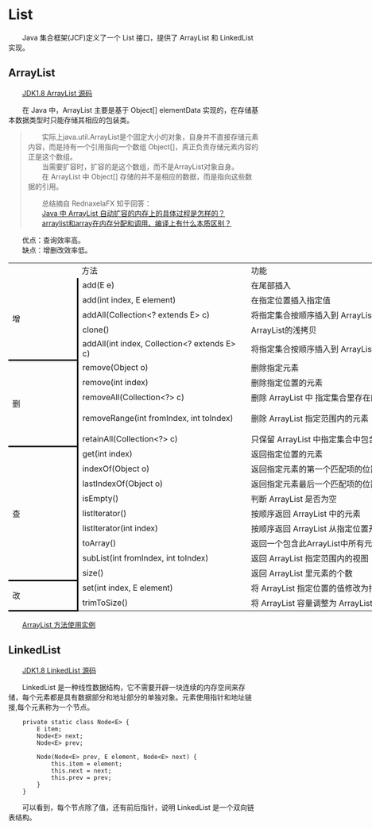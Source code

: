 # List  

&emsp;&emsp;Java 集合框架(JCF)定义了一个 List 接口，提供了 ArrayList 和 LinkedList 实现。  


## ArrayList  
  
&emsp;&emsp;[JDK1.8 ArrayList 源码](https://github.com/Rocky-17/Data_Structures_and_Algorithms/blob/master/src/ArrayList.java)  

&emsp;&emsp;在 Java 中，ArrayList 主要是基于 Object[] elementData 实现的，在存储基本数据类型时只能存储其相应的包装类。  
 
>&emsp;&emsp;实际上java.util.ArrayList是个固定大小的对象，自身并不直接存储元素内容，而是持有一个引用指向一个数组 Object[]，真正负责存储元素内容的正是这个数组。  
>&emsp;&emsp;当需要扩容时，扩容的是这个数组，而不是ArrayList对象自身。  
>&emsp;&emsp;在 ArrayList 中 Object[] 存储的并不是相应的数据，而是指向这些数据的引用。  
>  
>  
>
>&emsp;&emsp;总结摘自 RednaxelaFX 知乎回答：  
&emsp;&emsp;[Java 中 ArrayList 自动扩容的内存上的具体过程是怎样的？](https://www.zhihu.com/question/48872729/answer/113146864)  
&emsp;&emsp;[arraylist和array在内存分配和调用、编译上有什么本质区别？](https://www.zhihu.com/question/41169504/answer/89941026)  

  
&emsp;&emsp;优点：查询效率高。  
&emsp;&emsp;缺点：增删改效率低。  

<table border="0" cellpadding="0" cellspacing="0" width="1945" style="border-collapse: 
 collapse;table-layout:fixed;width:1458pt">
 <colgroup><col width="130" style="mso-width-source:userset;width:97.5pt">
 <col width="334" style="mso-width-source:userset;width:250.5pt">
 <col width="393" style="mso-width-source:userset;width:294.75pt">
 <col width="380" style="mso-width-source:userset;width:285pt">
 <col width="708" style="mso-width-source:userset;width:531pt">
 </colgroup><tbody><tr height="21" style="mso-height-source:userset;height:15.75pt" id="r0">
<td height="21" width="130" style="height:15.75pt;width:97.5pt;"></td>
<td class="x31" width="334" style="width:250.5pt;">方法</td>
<td class="x21" width="393" style="width:294.75pt;">功能</td>
<td class="x21" width="380" style="width:285pt;">代码示例</td>
<td class="x26" width="708" style="width:531pt;">备注</td>
 </tr>
 <tr height="20" style="mso-height-source:userset;height:15pt" id="r1">
<td rowspan="5" height="94" class="x24" style="border-right:3px solid windowtext;border-bottom:3px solid windowtext;height:70.5pt;">增</td>
<td class="x22">add(E e)</td>
<td class="x22">在尾部插入</td>
<td class="x22"></td>
<td class="x27"></td>
 </tr>
 <tr height="19" style="mso-height-source:userset;height:14.25pt" id="r2">
<td class="x22">add(int index, E element)&nbsp;</td>
<td class="x22">在指定位置插入指定值</td>
<td class="x22"></td>
<td class="x27"></td>
 </tr>
 <tr height="19" style="mso-height-source:userset;height:14.25pt" id="r3">
<td class="x22">addAll(Collection&lt;? extends E&gt; c)</td>
<td class="x22">将指定集合按顺序插入到 ArrayList 尾部</td>
<td class="x22"></td>
<td class="x27"></td>
 </tr>
 <tr height="19" style="mso-height-source:userset;height:14.25pt" id="r4">
<td class="x22">clone()</td>
<td class="x28">ArrayList的浅拷贝</td>
<td class="x28">ArrayList cloneList = (ArrayList) arrli.clone();</td>
<td class="x27"></td>
 </tr>
 <tr height="20" style="mso-height-source:userset;height:15pt" id="r5">
<td class="x29">addAll(int index, Collection&lt;? extends E&gt; c)</td>
<td class="x29">将指定集合按顺序插入到 ArrayList 指定位置</td>
<td class="x29"></td>
<td class="x30"></td>
 </tr>
 <tr height="20" style="mso-height-source:userset;height:15pt" id="r6">
<td rowspan="5" height="94" class="x24" style="border-right:3px solid windowtext;border-bottom:3px solid windowtext;height:70.5pt;">删</td>
<td class="x22">remove(Object o)</td>
<td class="x22">删除指定元素</td>
<td class="x22"></td>
<td class="x27"></td>
 </tr>
 <tr height="19" style="mso-height-source:userset;height:14.25pt" id="r7">
<td class="x22">remove(int index)</td>
<td class="x22">删除指定位置的元素</td>
<td class="x22"></td>
<td class="x27"></td>
 </tr>
 <tr height="19" style="mso-height-source:userset;height:14.25pt" id="r8">
<td class="x22">removeAll(Collection&lt;?&gt; c)</td>
<td class="x22">删除 ArrayList 中 指定集合里存在的元素</td>
<td class="x22"></td>
<td class="x27"></td>
 </tr>
 <tr height="19" style="mso-height-source:userset;height:14.25pt" id="r9">
<td class="x22">removeRange(int fromIndex, int toIndex)</td>
<td class="x22">删除 ArrayList 指定范围内的元素</td>
<td class="x22"></td>
<td class="x27">由于removeRange(int,int) 在 java.util.ArrayList 中是 protected 访问控制，并未暴露给用户，可以使用subList(start, end).clear()来达成相同效果</td>
 </tr>
 <tr height="20" style="mso-height-source:userset;height:15pt" id="r10">
<td class="x29">retainAll(Collection&lt;?&gt; c)</td>
<td class="x29">只保留 ArrayList 中指定集合中包含的元素。</td>
<td class="x29"></td>
<td class="x30"></td>
 </tr>
 <tr height="20" style="mso-height-source:userset;height:15pt" id="r11">
<td rowspan="9" height="170" class="x24" style="border-right:3px solid windowtext;border-bottom:3px solid windowtext;height:127.5pt;">查</td>
<td class="x22">get(int index)</td>
<td class="x22">返回指定位置的元素</td>
<td class="x22"></td>
<td class="x27"></td>
 </tr>
 <tr height="19" style="mso-height-source:userset;height:14.25pt" id="r12">
<td class="x22">indexOf(Object o)</td>
<td class="x22">返回指定元素的第一个匹配项的位置</td>
<td class="x22"></td>
<td class="x27"></td>
 </tr>
 <tr height="19" style="mso-height-source:userset;height:14.25pt" id="r13">
<td class="x22">lastIndexOf(Object o)</td>
<td class="x22">返回指定元素最后一个匹配项的位置</td>
<td class="x22"></td>
<td class="x27"></td>
 </tr>
 <tr height="19" style="mso-height-source:userset;height:14.25pt" id="r14">
<td class="x22">isEmpty()</td>
<td class="x22">判断 ArrayList 是否为空</td>
<td class="x22"></td>
<td class="x27"></td>
 </tr>
 <tr height="19" style="mso-height-source:userset;height:14.25pt" id="r15">
<td class="x22">listIterator()</td>
<td class="x22">按顺序返回 ArrayList 中的元素</td>
<td class="x22"></td>
<td class="x27"></td>
 </tr>
 <tr height="19" style="mso-height-source:userset;height:14.25pt" id="r16">
<td class="x22">listIterator(int index)</td>
<td class="x22">按顺序返回 ArrayList 从指定位置开始的的元素</td>
<td class="x22"></td>
<td class="x27"></td>
 </tr>
 <tr height="19" style="mso-height-source:userset;height:14.25pt" id="r17">
<td class="x22">toArray()</td>
<td class="x22">返回一个包含此ArrayList中所有元素的数组。</td>
<td class="x28">Object array[] = arrli.toArray();</td>
<td class="x27"></td>
 </tr>
 <tr height="19" style="mso-height-source:userset;height:14.25pt" id="r18">
<td class="x22">subList(int fromIndex, int toIndex)</td>
<td class="x22">返回 ArrayList 指定范围内的视图</td>
<td class="x22"></td>
<td class="x27"></td>
 </tr>
 <tr height="20" style="mso-height-source:userset;height:15pt" id="r19">
<td class="x29">size()</td>
<td class="x29">返回 ArrayList 里元素的个数</td>
<td class="x29"></td>
<td class="x30"></td>
 </tr>
 <tr height="20" style="mso-height-source:userset;height:15pt" id="r20">
<td rowspan="2" height="37" class="x24" style="border-right:3px solid windowtext;border-bottom:3px solid windowtext;height:27.75pt;">改</td>
<td class="x22">set(int index, E element)</td>
<td class="x22">将 ArrayList 指定位置的值修改为指定值</td>
<td class="x22"></td>
<td class="x27"></td>
 </tr>
 <tr height="20" style="mso-height-source:userset;height:15pt" id="r21">
<td class="x29">trimToSize()</td>
<td class="x29">将 ArrayList 容量调整为 ArrayList 的当前大小。</td>
<td class="x29"></td>
<td class="x30"></td>
 </tr>
<!--[if supportMisalignedColumns]-->
 <tr height="0" style="display:none">
  <td width="130" style="width:97.5pt"></td>
  <td width="334" style="width:250.5pt"></td>
  <td width="393" style="width:294.75pt"></td>
  <td width="380" style="width:285pt"></td>
  <td width="708" style="width:531pt"></td>
 </tr>
 <!--[endif]-->
</tbody></table>



&emsp;&emsp;[ArrayList 方法使用实例](https://github.com/Rocky-17/Data_Structures_and_Algorithms/blob/master/CODE/ArrayList_Methods_Example.java)  

## LinkedList  

&emsp;&emsp;[JDK1.8 LinkedList 源码](https://github.com/Rocky-17/Data_Structures_and_Algorithms/blob/master/src/LinkedList.java)  

&emsp;&emsp;LinkedList 是一种线性数据结构，它不需要开辟一块连续的内存空间来存储，每个元素都是具有数据部分和地址部分的单独对象。元素使用指针和地址链接,每个元素称为一个节点。  
```
    private static class Node<E> {
        E item;
        Node<E> next;
        Node<E> prev;

        Node(Node<E> prev, E element, Node<E> next) {
            this.item = element;
            this.next = next;
            this.prev = prev;
        }
    }
```
&emsp;&emsp;可以看到，每个节点除了值，还有前后指针，说明 LinkedList 是一个双向链表结构。

